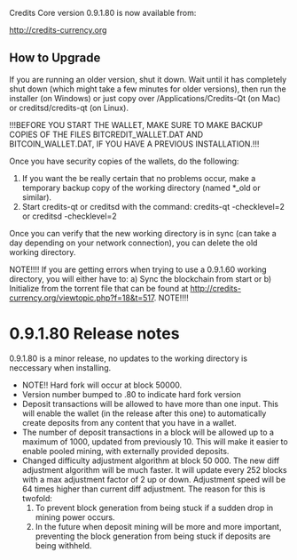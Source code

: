 Credits Core version 0.9.1.80 is now available from:

  http://credits-currency.org

How to Upgrade
--------------

If you are running an older version, shut it down. Wait until it has completely
shut down (which might take a few minutes for older versions), then run the
installer (on Windows) or just copy over /Applications/Credits-Qt (on Mac) or
creditsd/credits-qt (on Linux).

!!!BEFORE YOU START THE WALLET, MAKE SURE TO MAKE BACKUP COPIES OF THE FILES BITCREDIT_WALLET.DAT
AND BITCOIN_WALLET.DAT, IF YOU HAVE A PREVIOUS INSTALLATION.!!!

Once you have security copies of the wallets, do the following:
1. If you want the be really certain that no problems occur, 
   make a temporary backup copy of the working directory (named *_old or similar). 
2. Start credits-qt or creditsd with the command:
    credits-qt -checklevel=2
    or
    creditsd -checklevel=2
    
Once you can verify that the new working directory is in sync (can take a day depending on your network
connection), you can delete the old working directory.

NOTE!!!!
If you are getting errors when trying to use a 0.9.1.60 working directory, you will either have to:
a) Sync the blockchain from start or
b) Initialize from the torrent file that can be found at http://credits-currency.org/viewtopic.php?f=18&t=517.
NOTE!!!!

0.9.1.80 Release notes
=======================

0.9.1.80 is a minor release, no updates to the working directory is neccessary when installing.
- NOTE!! Hard fork will occur at block 50000.
- Version number bumped to .80 to indicate hard fork version
- Deposit transactions will be allowed to have more than one input. This will enable the wallet (in the release after this one) to automatically create deposits from any content that you have in a wallet.
- The number of deposit transactions in a block will be allowed up to a maximum of 1000, updated from previously 10. This will make it easier to enable pooled mining, with externally provided deposits.
- Changed difficulty adjustment algorithm at block 50 000. The new diff adjustment algorithm will be much faster. It will update every 252 blocks with a max adjustment factor of 2 up or down. Adjustment speed will be 64 times higher than current diff adjustment. The reason for this is twofold:
   1. To prevent block generation from being stuck if a sudden drop in mining power occurs. 
   2. In the future when deposit mining will be more and more important, preventing the block generation from being stuck if deposits are being withheld.
   
